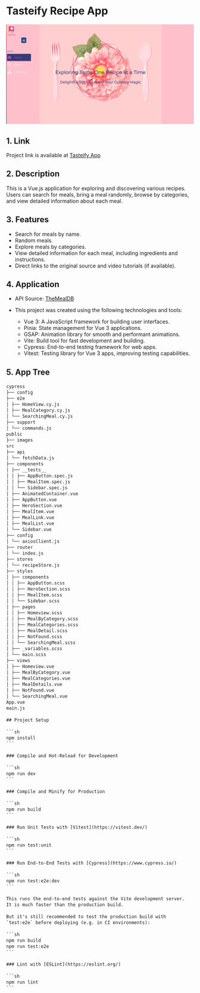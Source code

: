 # Tasteify Recipe App

![App Screenshot](/public/appScreenshot.png)

## 1. Link

Project link is available at [Tasteify App](https://tasteify.netlify.app)

## 2. Description

This is a Vue.js application for exploring and discovering various recipes. Users can search for meals, bring a meal randomly, browse by categories, and view detailed information about each meal.

## 3. Features

- Search for meals by name.
- Random meals.
- Explore meals by categories.
- View detailed information for each meal, including ingredients and instructions.
- Direct links to the original source and video tutorials (if available).

## 4. Application

- API Source: [TheMealDB](https://www.themealdb.com/api.php)
- This project was created using the following technologies and tools:

  - Vue 3: A JavaScript framework for building user interfaces.
  - Pinia: State management for Vue 3 applications.
  - GSAP: Animation library for smooth and performant animations.
  - Vite: Build tool for fast development and building.
  - Cypress: End-to-end testing framework for web apps.
  - Vitest: Testing library for Vue 3 apps, improving testing capabilities.

## 5. App Tree

````plaintext
cypress
├── config
├── e2e
│ ├── HomeView.cy.js
│ ├── MealCategory.cy.js
│ └── SearchingMeal.cy.js
├── support
│ └── commands.js
public
├── images
src
├── api
│ └── fetchData.js
├── components
│ ├── __tests__
│ │ ├── AppButton.spec.js
│ │ ├── MealItem.spec.js
│ │ └── Sidebar.spec.js
│ ├── AnimatedContainer.vue
│ ├── AppButton.vue
│ ├── HeroSection.vue
│ ├── MealItem.vue
│ ├── MealLink.vue
│ ├── MealList.vue
│ └── Sidebar.vue
├── config
│ └── axiosClient.js
├── router
│ └── index.js
├── stores
│ └── recipeStore.js
├── styles
│ ├── components
│ │ ├── AppButton.scss
│ │ ├── HeroSection.scss
│ │ ├── MealItem.scss
│ │ └── Sidebar.scss
│ ├── pages
│ │ ├── Homeview.scss
│ │ ├── MealByCategory.scss
│ │ ├── MealCategories.scss
│ │ ├── MealDetail.scss
│ │ ├── NotFound.scss
│ │ └── SearchingMeal.scss
│ ├── _variables.scss
│ └── main.scss
├── views
│ ├── Homeview.vue
│ ├── MealByCategory.vue
│ ├── MealCategories.vue
│ ├── MealDetails.vue
│ ├── NotFound.vue
│ └── SearchingMeal.vue
App.vue
main.js

## Project Setup

```sh
npm install
```

### Compile and Hot-Reload for Development

```sh
npm run dev
```

### Compile and Minify for Production

```sh
npm run build
```

### Run Unit Tests with [Vitest](https://vitest.dev/)

```sh
npm run test:unit
```

### Run End-to-End Tests with [Cypress](https://www.cypress.io/)

```sh
npm run test:e2e:dev
```

This runs the end-to-end tests against the Vite development server.
It is much faster than the production build.

But it's still recommended to test the production build with `test:e2e` before deploying (e.g. in CI environments):

```sh
npm run build
npm run test:e2e
```

### Lint with [ESLint](https://eslint.org/)

```sh
npm run lint
```
````
